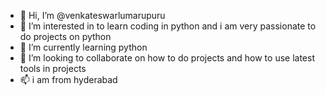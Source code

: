 - 👋 Hi, I’m @venkateswarlumarupuru
- 👀 I’m interested in to learn coding in python and i am very passionate to do projects on python
- 🌱 I’m currently learning python
- 💞️ I’m looking to collaborate on how to do projects and how to use latest tools in projects
- 📫 i am from hyderabad

<!---
venkateswarlumarupuru/venkateswarlumarupuru is a ✨ special ✨ repository because its `README.md` (this file) appears on your GitHub profile.
You can click the Preview link to take a look at your changes.
--->
